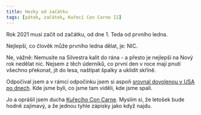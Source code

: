 ```yaml
---
title: Hezky od začátku
tags: [pátek, začátek, Kuřecí Con Carne II]
---
```


Rok 2021 musí začít od začátku, od dne 1. Teda od prvního ledna. 

<!--more-->

Nejlepší, co člověk může prvního ledna dělat, je: NIC.

Ne, vážně: Nemusíte na Silvestra kalit do rána - a přesto je nejlepší na Nový rok nedělat nic. Nejsem z těch úderníků, co první den v roce mají pnutí všechno překonat, jít do lesa, naštípat špalky a uklidit skříně.

Odpočíval jsem a v rámci odpočinku jsem si aspoň [srovnal dovolenou v USA po dnech](https://medium.com/best-western/cesta-na-zapad-usa-e3d661f66b5d). Kde jsme byli, co jsme tam viděli, kde jsme spali. 

Jo a oprášil jsem ducha [Kuřecího Con Carne](https://kcc.misantrop.info/). Myslím si, že letošek bude hodně zajímavý, a že jednou tyhle zápisky jako když najdu.